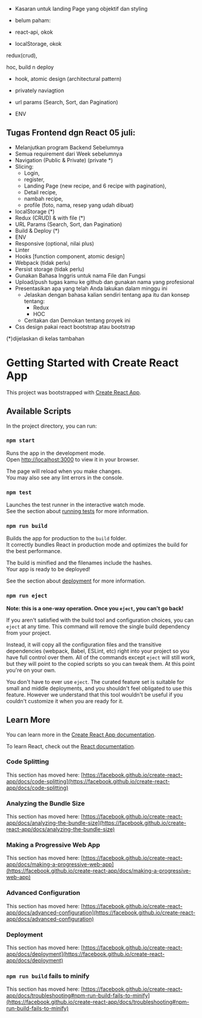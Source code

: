 


- Kasaran untuk landing Page yang objektif dan styling

- belum paham: 

- react-api, okok
- localStorage, okok

redux(crud), 


hoc, build n deploy

- hook, atomic design (architectural pattern)
- privately naviagtion
- url params (Search, Sort, dan Pagination)

- ENV




## Tugas Frontend dgn React 05 juli:
- Melanjutkan program Backend Sebelumnya
- Semua requirement dari Week sebelumnya
- Navigation (Public & Private) (private *)
- Slicing: 
  - Login, 
  - register, 
  - Landing Page (new recipe, and 6 recipe with pagination), 
  - Detail recipe,
  - nambah recipe,
  - profile (foto, nama, resep yang udah dibuat)
- localStorage (*)
- Redux (CRUD) & with file (*)
- URL Params (Search, Sort, dan Pagination)
- Build & Deploy (*)
- ENV
- Responsive (optional, nilai plus)
- Linter
- Hooks [function component, atomic design]
- Webpack (tidak perlu)
- Persist storage (tidak perlu)
- Gunakan Bahasa Inggris untuk nama File dan Fungsi
- Upload/push tugas kamu ke github dan gunakan nama yang profesional
- Presentasikan apa yang telah Anda lakukan dalam minggu ini
  - Jelaskan dengan bahasa kalian sendiri tentang apa itu dan konsep tentang:
    - Redux
    - HOC
  - Ceritakan dan Demokan tentang proyek ini
- Css design pakai react bootstrap atau bootstrap  

(*)dijelaskan di kelas tambahan  






# Getting Started with Create React App

This project was bootstrapped with [Create React App](https://github.com/facebook/create-react-app).

## Available Scripts

In the project directory, you can run:

### `npm start`

Runs the app in the development mode.\
Open [http://localhost:3000](http://localhost:3000) to view it in your browser.

The page will reload when you make changes.\
You may also see any lint errors in the console.

### `npm test`

Launches the test runner in the interactive watch mode.\
See the section about [running tests](https://facebook.github.io/create-react-app/docs/running-tests) for more information.

### `npm run build`

Builds the app for production to the `build` folder.\
It correctly bundles React in production mode and optimizes the build for the best performance.

The build is minified and the filenames include the hashes.\
Your app is ready to be deployed!

See the section about [deployment](https://facebook.github.io/create-react-app/docs/deployment) for more information.

### `npm run eject`

**Note: this is a one-way operation. Once you `eject`, you can't go back!**

If you aren't satisfied with the build tool and configuration choices, you can `eject` at any time. This command will remove the single build dependency from your project.

Instead, it will copy all the configuration files and the transitive dependencies (webpack, Babel, ESLint, etc) right into your project so you have full control over them. All of the commands except `eject` will still work, but they will point to the copied scripts so you can tweak them. At this point you're on your own.

You don't have to ever use `eject`. The curated feature set is suitable for small and middle deployments, and you shouldn't feel obligated to use this feature. However we understand that this tool wouldn't be useful if you couldn't customize it when you are ready for it.

## Learn More

You can learn more in the [Create React App documentation](https://facebook.github.io/create-react-app/docs/getting-started).

To learn React, check out the [React documentation](https://reactjs.org/).

### Code Splitting

This section has moved here: [https://facebook.github.io/create-react-app/docs/code-splitting](https://facebook.github.io/create-react-app/docs/code-splitting)

### Analyzing the Bundle Size

This section has moved here: [https://facebook.github.io/create-react-app/docs/analyzing-the-bundle-size](https://facebook.github.io/create-react-app/docs/analyzing-the-bundle-size)

### Making a Progressive Web App

This section has moved here: [https://facebook.github.io/create-react-app/docs/making-a-progressive-web-app](https://facebook.github.io/create-react-app/docs/making-a-progressive-web-app)

### Advanced Configuration

This section has moved here: [https://facebook.github.io/create-react-app/docs/advanced-configuration](https://facebook.github.io/create-react-app/docs/advanced-configuration)

### Deployment

This section has moved here: [https://facebook.github.io/create-react-app/docs/deployment](https://facebook.github.io/create-react-app/docs/deployment)

### `npm run build` fails to minify

This section has moved here: [https://facebook.github.io/create-react-app/docs/troubleshooting#npm-run-build-fails-to-minify](https://facebook.github.io/create-react-app/docs/troubleshooting#npm-run-build-fails-to-minify)
